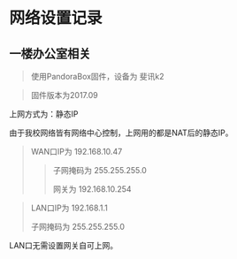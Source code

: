 # 网络设置记录

## 一楼办公室相关

> 使用PandoraBox固件，设备为 斐讯k2

> 固件版本为2017.09

上网方式为：静态IP

由于我校网络皆有网络中心控制，上网用的都是NAT后的静态IP。

> WAN口IP为 192.168.10.47
>> 子网掩码为 255.255.255.0
>>
>> 网关为 192.168.10.254

> LAN口IP为 192.168.1.1
>
> 子网掩码为 255.255.255.0

LAN口无需设置网关自可上网。
